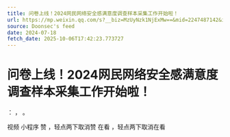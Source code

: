 ```yaml
---
title: 问卷上线！2024网民网络安全感满意度调查样本采集工作开始啦！
url: https://mp.weixin.qq.com/s?__biz=MzUyNzk1NjExMw==&mid=2247487142&idx=1&sn=baa270abe0db208cb283b4b9ab4f1a76
source: Doonsec's feed
date: 2024-07-18
fetch_date: 2025-10-06T17:42:23.773727
---
```


# 问卷上线！2024网民网络安全感满意度调查样本采集工作开始啦！

：
，
。

视频
小程序
赞
，轻点两下取消赞
在看
，轻点两下取消在看